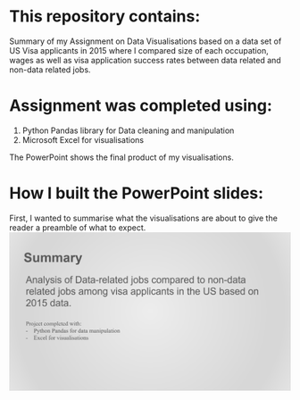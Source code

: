 # This repository contains:
Summary of my Assignment on Data Visualisations based on a data set of US Visa applicants in 2015 where I compared size of each occupation, wages as well as visa application success rates between data related and non-data related jobs.

# Assignment was completed using:
1. Python Pandas library for Data cleaning and manipulation
2. Microsoft Excel for visualisations

The PowerPoint shows the final product of my visualisations.

# How I built the PowerPoint slides:
First, I wanted to summarise what the visualisations are about to give the reader a preamble of what to expect.
![Summary Slide](/assets/Summary.PNG)
